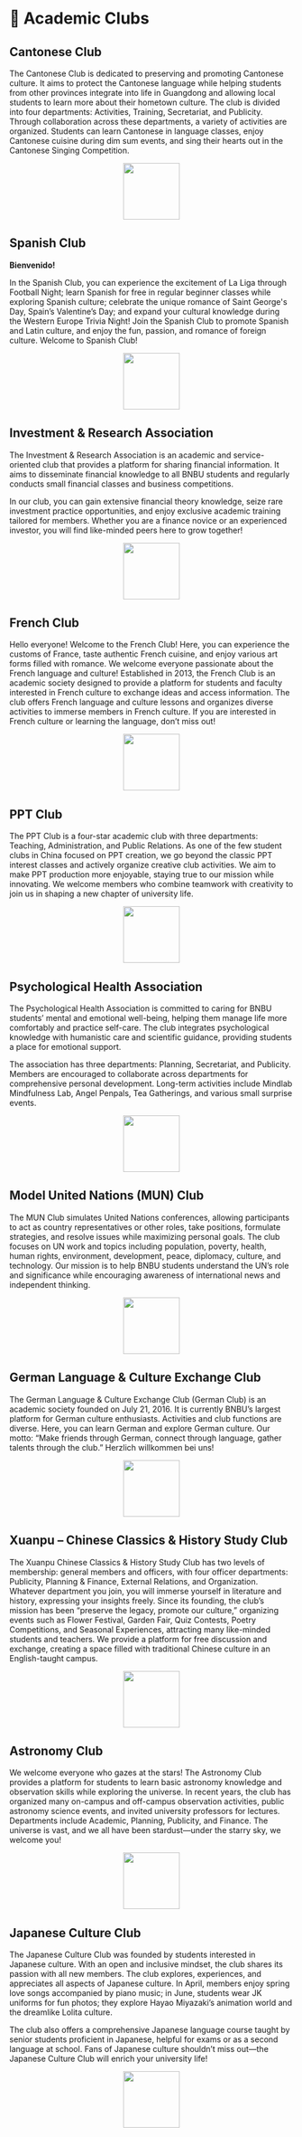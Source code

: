 # 📖 Academic Clubs

## Cantonese Club

The Cantonese Club is dedicated to preserving and promoting Cantonese culture. It aims to protect the Cantonese language while helping students from other provinces integrate into life in Guangdong and allowing local students to learn more about their hometown culture. The club is divided into four departments: Activities, Training, Secretariat, and Publicity. Through collaboration across these departments, a variety of activities are organized. Students can learn Cantonese in language classes, enjoy Cantonese cuisine during dim sum events, and sing their hearts out in the Cantonese Singing Competition.

<p align="center">
  <img src="https://sao.uic.edu.cn/virtual_attach_file.vsb?afc=NLNVTRolM7MRlYLtRQ2MRL8nmliM4Nj4Mm9bMzvDMlLiMNL0gihFp2hmCIa0U1h7LSyaoSyPL4-YUmU8UmvYn77ZnlLZLNrVozTkLN78M7MFo7LDUll8LmnFLznkMm9Jqjfjo4OeosrXCih4CIy0qIbtpYyPLzlag47YoRCJqdwnx&tid=1150&nid=1286&e=.jpg" width="100" height="100" />
</p>

## Spanish Club

**Bienvenido!**

In the Spanish Club, you can experience the excitement of La Liga through Football Night; learn Spanish for free in regular beginner classes while exploring Spanish culture; celebrate the unique romance of Saint George's Day, Spain’s Valentine’s Day; and expand your cultural knowledge during the Western Europe Trivia Night! Join the Spanish Club to promote Spanish and Latin culture, and enjoy the fun, passion, and romance of foreign culture. Welcome to Spanish Club!

<p align="center">
  <img src="https://sao.uic.edu.cn/virtual_attach_file.vsb?afc=NUzvT4LRLbM4CsLtRNaLRLao7CDozAjRUmv4nlCZM4LDMm-0gihFp2hmCIa0okyiMYh7LkyPU4T7M4UbUz-iM77YL7lPUzAfM87ZMR-sLRfFLN7DnRlPnm6FM7Vfn1baptveo4Oe6ITm5sMApYhXptQ0g47PMzG0Lz-ZM1bw62w8c&tid=1150&nid=1286&e=.png" width="100" height="100" />
</p>

## Investment & Research Association

The Investment & Research Association is an academic and service-oriented club that provides a platform for sharing financial information. It aims to disseminate financial knowledge to all BNBU students and regularly conducts small financial classes and business competitions.

In our club, you can gain extensive financial theory knowledge, seize rare investment practice opportunities, and enjoy exclusive academic training tailored for members. Whether you are a finance novice or an experienced investor, you will find like-minded peers here to grow together!

<p align="center">
  <img src="https://sao.uic.edu.cn/virtual_attach_file.vsb?afc=NU8VTVU4nfnlUDntzffnRVknmf2n7LjaMRrVnRGbnNU4LN70gihFp2hmCIa0MkhVnSyDnkh2LlWkozvYUNUaLNMRU8L8oRV7Mmv8MNLbMmnFMN7DnR-DLmTFnmUsMSbaptveo4Oe6ITm5sMApYhXptQ0g47PMzG0Lz-ZM1bw62w8c&tid=1150&nid=1286&e=.png" width="100" height="100" />
</p>

## French Club

Hello everyone! Welcome to the French Club! Here, you can experience the customs of France, taste authentic French cuisine, and enjoy various art forms filled with romance. We welcome everyone passionate about the French language and culture! Established in 2013, the French Club is an academic society designed to provide a platform for students and faculty interested in French culture to exchange ideas and access information. The club offers French language and culture lessons and organizes diverse activities to immerse members in French culture. If you are interested in French culture or learning the language, don’t miss out!

<p align="center">
  <img src="https://sao.uic.edu.cn/virtual_attach_file.vsb?afc=NM4WTRM7UDMzv8ntNMRnm-DMN-PUzNjPLRAkL7M2LmvaozG0gihFp2hmCIa0L1ybn1hVnShRnzMknlrfozLaLzNbM8C4L4v8nmGZoz67L8QFLRl4nmf7nzTFo7QfLYbaptveo4Oe6ITm5sMApYhXptQ0g47PMzG0Lz-ZM1bw62w8c&tid=1150&nid=1286&e=.png" width="100" height="100" />
</p>

## PPT Club

The PPT Club is a four-star academic club with three departments: Teaching, Administration, and Public Relations. As one of the few student clubs in China focused on PPT creation, we go beyond the classic PPT interest classes and actively organize creative club activities. We aim to make PPT production more enjoyable, staying true to our mission while innovating. We welcome members who combine teamwork with creativity to join us in shaping a new chapter of university life.

<p align="center">
  <img src="https://sao.uic.edu.cn/virtual_attach_file.vsb?afc=NU8WTRM87inlVkntRUinmlYo77DUzMjVMzU8nmU8MlnRLzG0gihFp2hmCIa0M1hkn1ysLkyPM8W2oRW7Ul7snlCsUNUDLRGZMmrkM4CPLzrFLm6VLmNbUmnFU4nVM1baptveo4Oe6ITm5sMApYhXptQ0g47PMzG0Lz-ZM1bw62w8c&tid=1150&nid=1286&e=.png" width="100" height="100" />
</p>

## Psychological Health Association

The Psychological Health Association is committed to caring for BNBU students’ mental and emotional well-being, helping them manage life more comfortably and practice self-care. The club integrates psychological knowledge with humanistic care and scientific guidance, providing students a place for emotional support.

The association has three departments: Planning, Secretariat, and Publicity. Members are encouraged to collaborate across departments for comprehensive personal development. Long-term activities include Mindlab Mindfulness Lab, Angel Penpals, Tea Gatherings, and various small surprise events.

<p align="center">
  <img src="https://sao.uic.edu.cn/virtual_attach_file.vsb?afc=NLzLT4LN-YM8lZLtmNZLmn7MlrVnNVj2U4-ZLRliUN78LNU0gihFp2hmCIa0Mky8UShkU1yYM7l8U4UYLNUsMlQRn7lsozlbnzNbolUinzAFMRTVUmU8ozMFLzG8M8lJv2bjo4OeosrXCih4CIy0qIbtpYyPLzlag47YoRCJqdwnx&tid=1150&nid=1286&e=.png" width="100" height="100" />
</p>

## Model United Nations (MUN) Club

The MUN Club simulates United Nations conferences, allowing participants to act as country representatives or other roles, take positions, formulate strategies, and resolve issues while maximizing personal goals. The club focuses on UN work and topics including population, poverty, health, human rights, environment, development, peace, diplomacy, culture, and technology. Our mission is to help BNBU students understand the UN’s role and significance while encouraging awareness of international news and independent thinking.

<p align="center">
  <img src="https://sao.uic.edu.cn/virtual_attach_file.vsb?afc=Noz-T8LR78LR62Utm67LzCPnm-DLNCjPnmT7LmQkUN-so7L0gihFp2hmCIa0UYyiLYyDU1ysUln7M77bnzlPozAVnNWRLRNZL4fkU4vPLzTFUm9soz94ozrFoR7iUSb/v2veo4Oe6ITm5sMApYhXptQ0g47PMzG0Lz-ZM1bw62w8c&tid=1150&nid=1286&e=.jpg" width="100" height="100" />
</p>

## German Language & Culture Exchange Club

The German Language & Culture Exchange Club (German Club) is an academic society founded on July 21, 2016. It is currently BNBU’s largest platform for German culture enthusiasts. Activities and club functions are diverse. Here, you can learn German and explore German culture. Our motto: “Make friends through German, connect through language, gather talents through the club.” Herzlich willkommen bei uns!

<p align="center">
  <img src="https://sao.uic.edu.cn/virtual_attach_file.vsb?afc=NnRVTfLm-4nzviMtmWVnR7aozfko7LjaUzl4nlU8LzW7nmU0gihFp2hmCIa0MSyYMSyZnSysL4-aL7nkU4f7ozfkMm7iLz7ZMRNsUNlDL4WFnlr7nNlaozWFLzL4UzGJv2bjo4OeosrXCih4CIy0qIbtpYyPLzlag47YoRCJqdwnx&tid=1150&nid=1286&e=.png" width="100" height="100" />
</p>

## Xuanpu – Chinese Classics & History Study Club

The Xuanpu Chinese Classics & History Study Club has two levels of membership: general members and officers, with four officer departments: Publicity, Planning & Finance, External Relations, and Organization. Whatever department you join, you will immerse yourself in literature and history, expressing your insights freely. Since its founding, the club’s mission has been “preserve the legacy, promote our culture,” organizing events such as Flower Festival, Garden Fair, Quiz Contests, Poetry Competitions, and Seasonal Experiences, attracting many like-minded students and teachers. We provide a platform for free discussion and exchange, creating a space filled with traditional Chinese culture in an English-taught campus.

<p align="center">
  <img src="https://sao.uic.edu.cn/virtual_attach_file.vsb?afc=NnzQT2UzlDM8VkMtmvsn77YLzU4UmfjfL77aoz6VnzffLz-0gihFp2hmCIa0U1hVnkysnkysMmVfo7-YL4N8Mm9sn7V2MzNPM8L4MRQknNrFolVVM4n2nmAFM8lYn1baptveo4Oe6ITm5sMApYhXptQ0g47PMzG0Lz-ZM1bw62w8c&tid=1150&nid=1286&e=.png" width="100" height="100" />
</p>

## Astronomy Club

We welcome everyone who gazes at the stars! The Astronomy Club provides a platform for students to learn basic astronomy knowledge and observation skills while exploring the universe. In recent years, the club has organized many on-campus and off-campus observation activities, public astronomy science events, and invited university professors for lectures. Departments include Academic, Planning, Publicity, and Finance. The universe is vast, and we all have been stardust—under the starry sky, we welcome you!

<p align="center">
  <img src="https://sao.uic.edu.cn/virtual_attach_file.vsb?afc=NUzTT2nNM7Uz98UtlVknRNYUN7inmGjPU47aU4GZozGZLlU0gihFp2hmCIa0LYyDnSyan1hVnRlbM7VfU4GYMRlDLRG4nmTVMz9DoRl4MzQFLmUsoRT7LR6FL4LDgjfJQ4Oeo4xiqIMFvDV0gDTJQty0Lz7iLkyPLm9DgtA8pUwcc&tid=1150&nid=1286&e=.png" width="100" height="100" />
</p>

## Japanese Culture Club

The Japanese Culture Club was founded by students interested in Japanese culture. With an open and inclusive mindset, the club shares its passion with all new members. The club explores, experiences, and appreciates all aspects of Japanese culture. In April, members enjoy spring love songs accompanied by piano music; in June, students wear JK uniforms for fun photos; they explore Hayao Miyazaki’s animation world and the dreamlike Lolita culture. 

The club also offers a comprehensive Japanese language course taught by senior students proficient in Japanese, helpful for exams or as a second language at school. Fans of Japanese culture shouldn’t miss out—the Japanese Culture Club will enrich your university life!

<p align="center">
  <img src="https://sao.uic.edu.cn/virtual_attach_file.vsb?afc=NL4LTsLmTfL4r7Mt7CsMRLZLRrRLmlj8o7WVnlCbM8-8M7U0gihFp2hmCIa0okh2LkyZnkyPUN7DoRTVMmNPL47DMN7DM8VknNUDL8-DLz6FUmGYnzWRUzVFnll8UYbaptveo4Oe6ITm5sMApYhXptQ0g47PMzG0Lz-ZM1bw62w8c&tid=1150&nid=1286&e=.png" width="100" height="100" />
</p>
